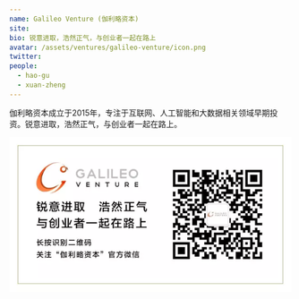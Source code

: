 ```yaml
---
name: Galileo Venture (伽利略资本)
site: 
bio: 锐意进取，浩然正气，与创业者一起在路上
avatar: /assets/ventures/galileo-venture/icon.png
twitter: 
people:
  - hao-gu
  - xuan-zheng
---
```


伽利略资本成立于2015年，专注于互联网、人工智能和大数据相关领域早期投资。锐意进取，浩然正气，与创业者一起在路上。

![伽利略资本](/assets/ventures/galileo-venture/card.png)
